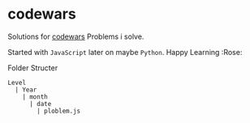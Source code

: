 # codewars
Solutions for [codewars](https://www.codewars.com/users/MallikarjunHt/completed_solutions) Problems i solve.

Started with `JavaScript` later on maybe `Python`.
Happy Learning :Rose:  

Folder Structer  
```
Level  
  | Year  
    | month  
      | date  
        | ploblem.js  
```
